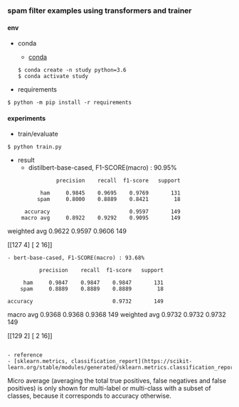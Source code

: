### spam filter examples using transformers and trainer

#### env

- conda
  - [conda](https://docs.anaconda.com/anaconda/install/mac-os/#using-the-command-line-install)
  ```
  $ conda create -n study python=3.6
  $ conda activate study
  ```

- requirements
```
$ python -m pip install -r requirements
```

#### experiments

- train/evaluate
```
$ python train.py
```

- result
  - distilbert-base-cased, F1-SCORE(macro) : 90.95%
  ```
              precision    recall  f1-score   support

         ham     0.9845    0.9695    0.9769       131
        spam     0.8000    0.8889    0.8421        18

    accuracy                         0.9597       149
   macro avg     0.8922    0.9292    0.9095       149
weighted avg     0.9622    0.9597    0.9606       149

[[127   4]
 [  2  16]]

  ```
  - bert-base-cased, F1-SCORE(macro) : 93.68%
  ```
              precision    recall  f1-score   support

         ham     0.9847    0.9847    0.9847       131
        spam     0.8889    0.8889    0.8889        18

    accuracy                         0.9732       149
   macro avg     0.9368    0.9368    0.9368       149
weighted avg     0.9732    0.9732    0.9732       149

[[129   2]
 [  2  16]]
  ```

- reference
  - [sklearn.metrics, classification_report](https://scikit-learn.org/stable/modules/generated/sklearn.metrics.classification_report.html)
  ```
  Micro average (averaging the total true positives, false negatives and false positives) is only shown for multi-label or multi-class with a subset of classes, because it corresponds to accuracy otherwise.
  ```
